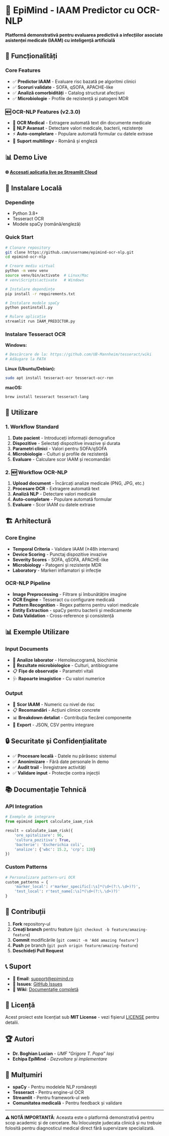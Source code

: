 # 🏥 EpiMind - IAAM Predictor cu OCR-NLP

**Platformă demonstrativă pentru evaluarea predictivă a infecțiilor asociate asistenței medicale (IAAM) cu inteligență artificială**

## 🚀 Funcționalități

### Core Features
- ✅ **Predictor IAAM** - Evaluare risc bazată pe algoritmi clinici
- ✅ **Scoruri validate** - SOFA, qSOFA, APACHE-like
- ✅ **Analiză comorbidități** - Catalog structurat afecțiuni
- ✅ **Microbiologie** - Profile de rezistență și patogeni MDR

### 🆕 OCR-NLP Features (v2.3.0)
- 🔬 **OCR Medical** - Extragere automată text din documente medicale
- 🧠 **NLP Avansat** - Detectare valori medicale, bacterii, rezistențe
- ⚡ **Auto-completare** - Populare automată formular cu datele extrase
- 🎯 **Suport multilingv** - Română și engleză

## 📊 Demo Live

**🌐 [Accesați aplicația live pe Streamlit Cloud](https://your-app-url.streamlit.app)**

## 🔧 Instalare Locală

### Dependințe
- Python 3.8+
- Tesseract OCR
- Modele spaCy (română/engleză)

### Quick Start
```bash
# Clonare repository
git clone https://github.com/username/epimind-ocr-nlp.git
cd epimind-ocr-nlp

# Creare mediu virtual
python -m venv venv
source venv/bin/activate  # Linux/Mac
# venv\Scripts\activate   # Windows

# Instalare dependințe
pip install -r requirements.txt

# Instalare modele spaCy
python postinstall.py

# Rulare aplicație
streamlit run IAAM_PREDICTOR.py
```

### Instalare Tesseract OCR

**Windows:**
```bash
# Descărcare de la: https://github.com/UB-Mannheim/tesseract/wiki
# Adăugare la PATH
```

**Linux (Ubuntu/Debian):**
```bash
sudo apt install tesseract-ocr tesseract-ocr-ron
```

**macOS:**
```bash
brew install tesseract tesseract-lang
```

## 📖 Utilizare

### 1. Workflow Standard
1. **Date pacient** - Introduceți informații demografice
2. **Dispozitive** - Selectați dispozitive invazive și durata
3. **Parametri clinici** - Valori pentru SOFA/qSOFA
4. **Microbiologie** - Culturi și profile de rezistență
5. **Evaluare** - Calculare scor IAAM și recomandări

### 2. 🆕 Workflow OCR-NLP
1. **Upload document** - Încărcați analize medicale (PNG, JPG, etc.)
2. **Procesare OCR** - Extragere automată text
3. **Analiză NLP** - Detectare valori medicale
4. **Auto-completare** - Populare automată formular
5. **Evaluare** - Scor IAAM cu datele extrase

## 🏗️ Arhitectură

### Core Engine
- **Temporal Criteria** - Validare IAAM (≥48h internare)
- **Device Scoring** - Punctaj dispozitive invazive
- **Severity Scores** - SOFA, qSOFA, APACHE-like
- **Microbiology** - Patogeni și rezistențe MDR
- **Laboratory** - Markeri inflamatori și infecție

### OCR-NLP Pipeline
- **Image Preprocessing** - Filtrare și îmbunătățire imagine
- **OCR Engine** - Tesseract cu configurare medicală
- **Pattern Recognition** - Regex patterns pentru valori medicale
- **Entity Extraction** - spaCy pentru bacterii și medicamente
- **Data Validation** - Cross-reference și consistență

## 📊 Exemple Utilizare

### Input Documents
- 📄 **Analize laborator** - Hemoleucogramă, biochimie
- 🦠 **Rezultate microbiologice** - Culturi, antibiograme  
- 📋 **Fișe de observație** - Parametri vitali
- 🩺 **Rapoarte imagistice** - Cu valori numerice

### Output
- 🎯 **Scor IAAM** - Numeric cu nivel de risc
- 📋 **Recomandări** - Acțiuni clinice concrete
- 📊 **Breakdown detaliat** - Contribuția fiecărei componente
- 📄 **Export** - JSON, CSV pentru integrare

## 🔒 Securitate și Confidențialitate

- ✅ **Procesare locală** - Datele nu părăsesc sistemul
- ✅ **Anonimizare** - Fără date personale în demo
- ✅ **Audit trail** - Înregistrare activități
- ✅ **Validare input** - Protecție contra injecții

## 📚 Documentație Tehnică

### API Integration
```python
# Exemple de integrare
from epimind import calculate_iaam_risk

result = calculate_iaam_risk({
    'ore_spitalizare': 96,
    'cultura_pozitiva': True,
    'bacterie': 'Escherichia coli',
    'analize': {'wbc': 15.2, 'crp': 120}
})
```

### Custom Patterns
```python
# Personalizare pattern-uri OCR
custom_patterns = {
    'marker_local': r'marker_specific[:\s]*(\d+(?:\.\d+)?)',
    'test_local': r'test_name[:\s]*(\d+(?:\.\d+)?)'
}
```

## 🤝 Contribuții

1. **Fork** repository-ul
2. **Creați branch** pentru feature (`git checkout -b feature/amazing-feature`)
3. **Commit** modificările (`git commit -m 'Add amazing feature'`)
4. **Push** pe branch (`git push origin feature/amazing-feature`)
5. **Deschideți Pull Request**

## 📞 Suport

- 📧 **Email**: support@epimind.ro
- 🐛 **Issues**: [GitHub Issues](https://github.com/username/epimind-ocr-nlp/issues)
- 📖 **Wiki**: [Documentație completă](https://github.com/username/epimind-ocr-nlp/wiki)

## 📜 Licență

Acest proiect este licențiat sub **MIT License** - vezi fișierul [LICENSE](LICENSE) pentru detalii.

## 🏆 Autori

- **Dr. Boghian Lucian** - *UMF "Grigore T. Popa" Iași*
- **Echipa EpiMind** - *Dezvoltare și implementare*

## 🙏 Mulțumiri

- **spaCy** - Pentru modelele NLP românești
- **Tesseract** - Pentru engine-ul OCR
- **Streamlit** - Pentru framework-ul web
- **Comunitatea medicală** - Pentru feedback și validare

---

**⚠️ NOTĂ IMPORTANTĂ**: Aceasta este o platformă demonstrativă pentru scop academic și de cercetare. Nu înlocuiește judecata clinică și nu trebuie folosită pentru diagnosticul medical direct fără supervizare specializată.
